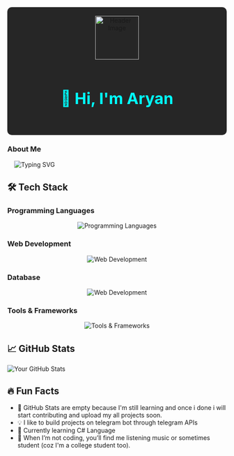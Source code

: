 <div align="center" style="background-color: #262626; padding: 20px; border-radius: 10px;">
    <img src="https://user-images.githubusercontent.com/5713670/87202985-820dcb80-c2b6-11ea-9f56-7ec461c497c3.gif" alt="Header Image" width="100px">
    <br><br>
    <h1 style="color: aqua; font-size: 36px; font-weight: bold;">👋 Hi, I'm Aryan</h1>
    <br>
</div>

### About Me
&nbsp;   &nbsp; ![Typing SVG](https://readme-typing-svg.herokuapp.com/?lines=Tech+Enthusiast.;Passionate+Developer.;Interested+in+Bot+Development.)

## 🛠️ Tech Stack

### Programming Languages
<p align="center">
  <img src="https://skillicons.dev/icons?i=python,js,c" alt="Programming Languages" />
</p>

### Web Development
<p align="center">
  <img src="https://skillicons.dev/icons?i=react,html,css,javascript" alt="Web Development" />
</p>

### Database
<p align="center">
  <img src="https://skillicons.dev/icons?i=mongodb,sqlite" alt="Web Development" />
</p>

### Tools & Frameworks
<p align="center">
  <img src="https://skillicons.dev/icons?i=git,flask,tailwindcss,vscode" alt="Tools & Frameworks" />
</p>

## 📈 GitHub Stats

![Your GitHub Stats](https://github-readme-stats.vercel.app/api?username=aryan-io&show_icons=true&theme=radical)


## 🔥 Fun Facts
- 📝 GitHub Stats are empty because I'm still learning and once i done i will start contributing and upload my all projects soon.
- 💡 I like to build projects on telegram bot through telegram APIs
- 🌱 Currently learning C# Language 
- 🧩 When I’m not coding, you’ll find me listening music or sometimes student (coz I'm a college student too).
